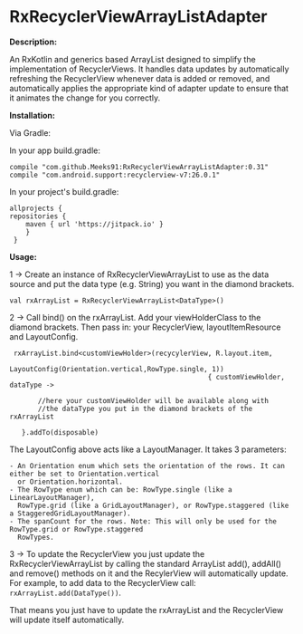 # RxRecyclerViewArrayListAdapter

**Description:**

 An RxKotlin and generics based ArrayList designed to simplify the implementation of RecyclerViews.
 It handles data updates by automatically refreshing the RecyclerView whenever data is added or removed,
 and automatically applies the appropriate kind of adapter update to ensure that it animates the change for you correctly.

**Installation:**

 Via Gradle:

 In your app build.gradle:

    compile "com.github.Meeks91:RxRecyclerViewArrayListAdapter:0.31"
    compile "com.android.support:recyclerview-v7:26.0.1"

In your project's build.gradle:

    allprojects {
    repositories {
        maven { url 'https://jitpack.io' }
        }
     }

**Usage:**

1 -> Create an instance of RxRecyclerViewArrayList to use as the data source and put the data type (e.g. String) you want in the diamond brackets.

    val rxArrayList = RxRecyclerViewArrayList<DataType>()
 
2 -> Call bind() on the rxArrayList. Add your viewHolderClass to the diamond brackets. Then pass in: your RecyclerView, layoutItemResource and LayoutConfig.

```
 rxArrayList.bind<customViewHolder>(recycylerView, R.layout.item,
                                         LayoutConfig(Orientation.vertical,RowType.single, 1))
                                                 { customViewHolder, dataType ->

       //here your customViewHolder will be available along with
       //the dataType you put in the diamond brackets of the rxArrayList
   
   }.addTo(disposable)
  ```
The LayoutConfig above acts like a LayoutManager. It takes 3 parameters:

    - An Orientation enum which sets the orientation of the rows. It can either be set to Orientation.vertical
      or Orientation.horizontal.
    - The RowType enum which can be: RowType.single (like a LinearLayoutManager),
      RowType.grid (like a GridLayoutManager), or RowType.staggered (like a StaggeredGridLayoutManager).
    - The spanCount for the rows. Note: This will only be used for the RowType.grid or RowType.staggered
      RowTypes.

3 -> To update the RecyclerView you just update the RxRecyclerViewArrayList  by calling the standard ArrayList add(), addAll() and remove() methods on it and the RecylerView will automatically update.
For example, to add data to the RecyclerView call: `rxArrayList.add(DataType())`.

That means you just have to update the rxArrayList and the RecyclerView will update itself automatically.

